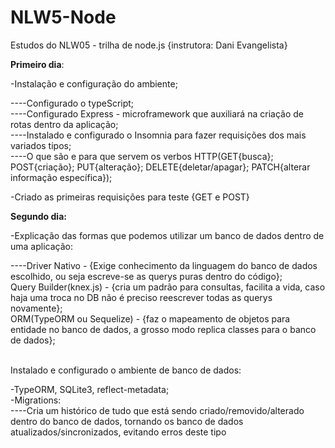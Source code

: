 # NLW5-Node
Estudos do NLW05 - trilha de node.js {instrutora: Dani Evangelista}

<b>Primeiro dia</b>:
  <p>-Instalação e configuração do ambiente;</p>
    ----Configurado o typeScript;<br />
    ----Configurado Express - microframework que auxiliará na criação de rotas dentro da aplicação;<br />
    ----Instalado e configurado o Insomnia para fazer requisições dos mais variados tipos;<br/>
    ----O que são e para que servem os verbos HTTP(GET{busca}; POST{criação}; PUT{alteração}; DELETE{deletar/apagar}; PATCH{alterar informação específica});<br />

  <p>-Criado as primeiras requisições para teste {GET e POST}</p>

<p><b>Segundo dia:</b></p>
  <p>-Explicação das formas que podemos utilizar um banco de dados dentro de uma aplicação:</p>
    ----Driver Nativo - {Exige conhecimento da linguagem do banco de dados escolhido, ou seja escreve-se as querys puras dentro do código};<br />
    Query Builder(knex.js) - {cria um padrão para consultas, facilita a vida, caso haja uma troca no DB não é preciso reescrever todas as querys novamente};<br />
    ORM(TypeORM ou Sequelize) - {faz o mapeamento de objetos para entidade no banco de dados, a grosso modo replica classes para o banco de dados};<br /><br>
  
  <p>Instalado e configurado o ambiente de banco de dados:</p>
    -TypeORM, SQLite3, reflect-metadata;<br/>
    -Migrations:<br />
    ----Cria um histórico de tudo que está sendo criado/removido/alterado dentro do banco de dados, tornando os banco de dados atualizados/sincronizados, evitando erros deste tipo<br />
  
